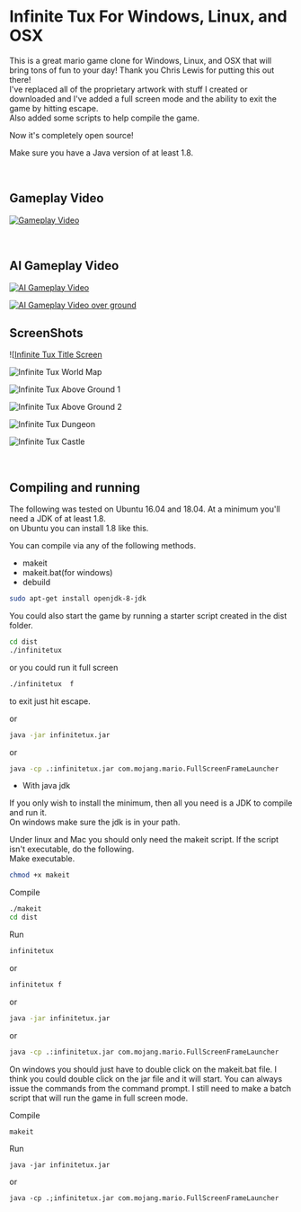 Infinite Tux For Windows, Linux, and OSX
=========================================
This is a great mario game clone for Windows, Linux, and OSX that will bring tons of fun to your day! Thank you Chris Lewis for putting this out there!<br>
I've replaced all of the proprietary artwork with stuff I created or downloaded and I've added a full screen mode and the ability to exit the game by hitting escape.<br>
Also added some scripts to help compile the game.

Now it's completely open source!

Make sure you have a Java version of at least 1.8.

<br>

Gameplay Video
--------------

[![Gameplay Video](https://img.youtube.com/vi/CxtxaujNFws/0.jpg)](https://www.youtube.com/watch?v=CxtxaujNFws)

<br>

AI Gameplay Video
--------------

[![AI Gameplay Video](https://img.youtube.com/vi/eiG-bJdwCyc/0.jpg)](https://www.youtube.com/watch?v=eiG-bJdwCyc)

[![AI Gameplay Video over ground](https://img.youtube.com/vi/5RukWnRZ0yI/0.jpg)](https://www.youtube.com/watch?v=5RukWnRZ0yI)
<br>


ScreenShots
-----------

![[Infinite Tux Title Screen](screenshots/tux_title.png?raw=true "Infinite Tux Title Screen")

![Infinite Tux World Map](screenshots/tux_map.png?raw=true "Infinite Tux World Map")

![Infinite Tux Above Ground 1](screenshots/tux_jump_shark.png?raw=true "Infinite Tux Above Ground 1")

![Infinite Tux Above Ground 2](screenshots/tux_fire_shark.png?raw=true "Infinite Tux Above Ground 2")

![Infinite Tux Dungeon](screenshots/tux_dungeon_jump.png?raw=true "Infinite Tux Dungeon")

![Infinite Tux Castle](screenshots/tux_castle_cannon.png?raw=true "Infinite Tux Castle")




<br>

Compiling and running
---------------------
The following was tested on Ubuntu 16.04 and 18.04. At a minimum you'll need a JDK of at least 1.8.<br>
on Ubuntu you can install 1.8 like this. 

You can compile via any of the following methods.
* makeit
* makeit.bat(for windows)
* debuild
```bash
sudo apt-get install openjdk-8-jdk
```

You could also start the game by running a starter script created in the dist folder.

```bash
cd dist
./infinitetux
```

or you could run it full screen 

```bash
./infinitetux  f
```
to exit just hit escape.<br>


or

```bash
java -jar infinitetux.jar
```
or

```bash
java -cp .:infinitetux.jar com.mojang.mario.FullScreenFrameLauncher
```


* With java jdk

If you only wish to install the minimum, then all you need is a JDK to compile and run it.<br>
On windows make sure the jdk is in your path.

Under linux and Mac you should only need the makeit script. If the script isn't executable, do the following.<br>
Make executable.
```bash
chmod +x makeit
```
Compile 
```bash
./makeit
cd dist
```
Run
```bash
infinitetux
```
or 
```bash
infinitetux f
```

or

```bash
java -jar infinitetux.jar
```
or

```bash
java -cp .:infinitetux.jar com.mojang.mario.FullScreenFrameLauncher
```

On windows you should just have to double click on the makeit.bat file. I think you could double click on the
jar file and it will start. You can always issue the commands from the command prompt. I still need to make a batch script that
will run the game in full screen mode.

Compile 
```windows
makeit
```
Run
```windows
java -jar infinitetux.jar
```
or

```windows
java -cp .;infinitetux.jar com.mojang.mario.FullScreenFrameLauncher
```




